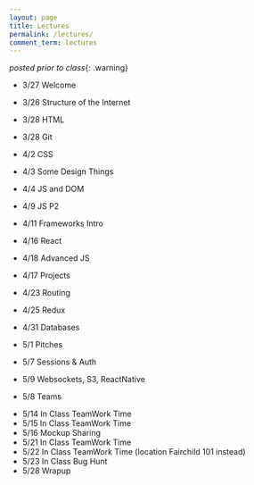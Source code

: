 ```yaml
---
layout: page
title: Lectures
permalink: /lectures/
comment_term: lectures
---
```



*posted prior to class*{: .warning}

* 3/27 Welcome
<!-- * [3/27 Welcome](00_welcome/) -->
* 3/26 Structure of the Internet
<!-- * [3/26= Structure of the Internet](01_interwebs/) -->
* 3/28 HTML
<!-- * [3/28 HTML](02_html/) -->
* 3/28 Git
<!-- * [3/28 Git](02_git/) -->
* 4/2 CSS
<!-- * [4/2 CSS ](03_css/) -->
* 4/3 Some Design Things
<!-- * [4/3 Some Design Things](03_design/) -->
* 4/4 JS and DOM
<!-- * [4/4 JS and DOM](04_js1) -->
* 4/9 JS P2
<!-- * [4/9 JS P2](05_js2) -->
* 4/11 Frameworks Intro
<!-- * [4/11 Frameworks Intro](06_react1) -->
* 4/16 React
<!-- * [4/17 React](07_react2) -->
* 4/18 Advanced JS
<!-- * [4/18 Advanced JS](08_advanced_js) -->
* 4/17 Projects
<!-- * [4/24 Projects](07_project_intro) -->
<!-- * [4/25 Projects Intro](../projects/) -->
* 4/23 Routing
<!-- * [4/24 Routing](09_routing) -->
* 4/25 Redux
<!-- * [4/25 Redux](10_redux) -->
* 4/31 Databases
<!-- * [4/30 Databases](12_intro_to_databases) -->
* 5/1 Pitches
<!-- * [5/1 Pitches](11_pitches) -->
* 5/7 Sessions & Auth
<!-- * [5/2 Sessions & Auth](13_sessions_auth) -->
* 5/9 Websockets, S3, ReactNative
<!-- * [5/7 Websockets, S3, ReactNative (ec shorts)](15_ec_shorts) -->
* 5/8 Teams
<!-- * [5/7 Teams](13_teams) -->
* 5/14 In Class TeamWork Time
* 5/15 In Class TeamWork Time
* 5/16 Mockup Sharing
* 5/21 In Class TeamWork Time
* 5/22 In Class TeamWork Time (location Fairchild 101 instead)
* 5/23 In Class Bug Hunt
* 5/28 Wrapup
<!-- * [5/28 Wrapup](16_wrapup) -->
